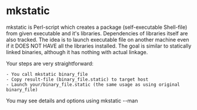 mkstatic
========

mkstatic is Perl-script which creates a package (self-executable Shell-file) from given executable and it's libraries. Dependencies of libraries itself are also tracked.
The idea is to launch executable file on another machine even if it DOES NOT HAVE all the libraries installed.
The goal is similar to statically linked binaries, although it has nothing with actual linkage.

Your steps are very straightforward:

    - You call mkstatic binary_file
    - Copy result-file (binary_file.static) to target host
    - Launch your/binary_file.static (the same usage as using original binary_file)

You may see details and options using mkstatic --man

